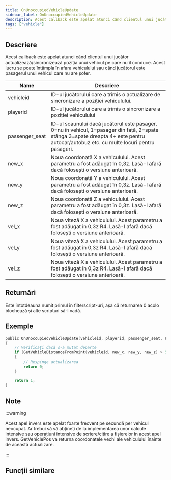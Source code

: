 ```yaml
---
title: OnUnoccupiedVehicleUpdate
sidebar_label: OnUnoccupiedVehicleUpdate
description: Acest callback este apelat atunci când clientul unui jucător actualizează/sincronizează poziția unui vehicul pe care nu îl conduce.
tags: ["vehicle"]
---
```


## Descriere

Acest callback este apelat atunci când clientul unui jucător actualizează/sincronizează poziția unui vehicul pe care nu îl conduce. Acest lucru se poate întâmpla în afara vehiculului sau când jucătorul este pasagerul unui vehicul care nu are șofer.

| Name           | Descriere                                                                                                                                                      |
| -------------- | ---------------------------------------------------------------------------------------------------------------------------------------------------------------- |
| vehicleid      | ID-ul jucătorului care a trimis o actualizare de sincronizare a poziției vehiculului.                                                                                                      |
| playerid       | ID-ul jucătorului care a trimis o sincronizare a poziției vehiculului                                                                                        |
| passenger_seat | ID-ul scaunului dacă jucătorul este pasager. 0=nu în vehicul, 1=pasager din față, 2=spate stânga 3=spate dreapta 4+ este pentru autocar/autobuz etc. cu multe locuri pentru pasageri. |
| new_x          | Noua coordonată X a vehiculului. Acest parametru a fost adăugat în 0,3z. Lasă-l afară dacă folosești o versiune anterioară.                                                 |
| new_y          | Noua coordonată Y a vehiculului. Acest parametru a fost adăugat în 0,3z. Lasă-l afară dacă folosești o versiune anterioară.                                                 |
| new_z          | Noua coordonată Z a vehiculului. Acest parametru a fost adăugat în 0,3z. Lasă-l afară dacă folosești o versiune anterioară.                                                 |
| vel_x          | Noua viteză X a vehiculului. Acest parametru a fost adăugat în 0,3z R4. Lasă-l afară dacă folosești o versiune anterioară.                                                |
| vel_y          | Noua viteză X a vehiculului. Acest parametru a fost adăugat în 0,3z R4. Lasă-l afară dacă folosești o versiune anterioară.                                                |
| vel_z          | Noua viteză X a vehiculului. Acest parametru a fost adăugat în 0,3z R4. Lasă-l afară dacă folosești o versiune anterioară.                                                |

## Returnări

Este întotdeauna numit primul în filterscript-uri, așa că returnarea 0 acolo blochează și alte scripturi să-l vadă.

## Exemple

```c
public OnUnoccupiedVehicleUpdate(vehicleid, playerid, passenger_seat, Float:new_x, Float:new_y, Float:new_z, Float:vel_x, Float:vel_y, Float:vel_z)
{
    // Verificați dacă s-a mutat departe
    if (GetVehicleDistanceFromPoint(vehicleid, new_x, new_y, new_z) > 50.0)
    {
        // Respinge actualizarea
        return 0;
    }

    return 1;
}
```

## Note

:::warning

Acest apel invers este apelat foarte frecvent pe secundă per vehicul neocupat. Ar trebui să vă abțineți de la implementarea unor calcule intensive sau operațiuni intensive de scriere/citire a fișierelor în acest apel invers. GetVehiclePos va returna coordonatele vechi ale vehiculului înainte de această actualizare.

:::

## Funcții similare